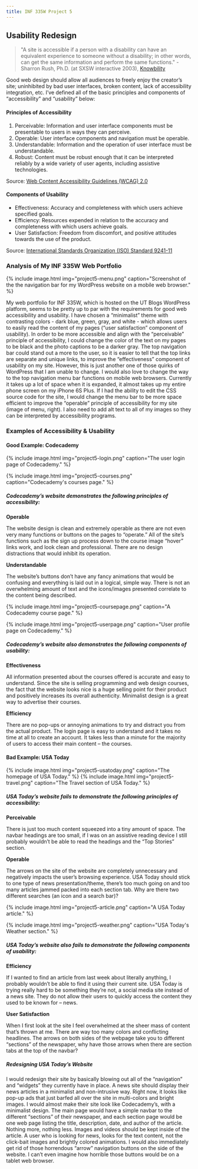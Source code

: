 ```yaml
---
title: INF 335W Project 5
---
```

## Usability Redesign

> "A site is accessible if a person with a disability can have an equivalent experience to someone without a disability; in other words, can get the same information and perform the same functions."      - Sharron Rush, Ph.D. (at SXSW interactive 2003), [Knowbility](http://www.knowbility.org/)

Good web design should allow all audiences to freely enjoy the creator’s site; uninhibited by bad user interfaces, broken content, lack of accessibility integration, etc. I’ve defined all of the basic principles and components of “accessibility” and “usability” below:

#### Principles of Accessibility

1. Perceivable: Information and user interface components must be presentable to users in ways they can perceive.
2. Operable: User interface components and navigation must be operable.
3. Understandable: Information and the operation of user interface must be understandable.
4. Robust: Content must be robust enough that it can be interpreted reliably by a wide variety of user agents, including assistive technologies.

Source: [Web Content Accessibility Guidelines (WCAG) 2.0](https://www.w3.org/WAI/WCAG20/quickref/)

#### Components of Usability

- Effectiveness: Accuracy and completeness with which users achieve specified goals.
- Efficiency: Resources expended in relation to the accuracy and completeness with which users achieve goals.
- User Satisfaction: Freedom from discomfort, and positive attitudes towards the use of the product.

Source: [International Standards Organization (ISO) Standard 9241-11](https://www.iso.org/obp/ui/#iso:std:iso:9241:-11:ed-1:v1:en)

### Analysis of My INF 335W Web Portfolio

{% include image.html
            img="project5-menu.png"
            caption="Screenshot of the the navigation bar for my WordPress website on a mobile web browser." %}

My web portfolio for INF 335W, which is hosted on the UT Blogs WordPress platform, seems to be pretty up to par with the requirements for good web accessibility and usability. I have chosen a “minimalist” theme with contrasting colors - dark blue, green, gray, and white - which allows users to easily read the content of my pages (“user satisfaction” component of usability). In order to be more accessible and align with the “perceivable” principle of accessibility, I could change the color of the text on my pages to be black and the photo captions to be a darker gray. The top navigation bar could stand out a more to the user, so it is easier to tell that the top links are separate and unique links, to improve the “effectiveness” component of usability on my site. However, this is just another one of those quirks of WordPress that I am unable to change. I would also love to change the way to the top navigation menu bar functions on mobile web browsers. Currently it takes up a lot of space when it is expanded, it almost takes up my entire phone screen on my iPhone 6S Plus. If I had the ability to edit the CSS source code for the site, I would change the menu bar to be more space efficient to improve the “operable” principle of accessibility for my site (image of menu, right). I also need to add alt text to all of my images so they can be interpreted by accessibility programs.

### Examples of Accessibility & Usability

#### Good Example: Codecademy

{% include image.html
            img="project5-login.png"
            caption="The user login page of Codecademy." %}

{% include image.html
            img="project5-courses.png"
            caption="Codecademy's courses page." %}

##### Codecademy’s website demonstrates the following principles of accessibility:

**Operable**

The website design is clean and extremely operable as there are not even very many functions or buttons on the pages to “operate.” All of the site’s functions such as the sign up process down to the course image “hover” links work, and look clean and professional. There are no design distractions that would inhibit its operation.

**Understandable**

The website’s buttons don’t have any fancy animations that would be confusing and everything is laid out in a logical, simple way. There is not an overwhelming amount of text and the icons/images presented correlate to the content being described.

{% include image.html
            img="project5-coursepage.png"
            caption="A Codecademy course page." %}

{% include image.html
            img="project5-userpage.png"
            caption="User profile page on Codecademy." %}

##### Codecademy’s website also demonstrates the following components of usability:

**Effectiveness**

All information presented about the courses offered is accurate and easy to understand. Since the site is selling programming and web design courses, the fact that the website looks nice is a huge selling point for their product and positively increases its overall authenticity. Minimalist design is a great way to advertise their courses.

**Efficiency**

There are no pop-ups or annoying animations to try and distract you from the actual product. The login page is easy to understand and it takes no time at all to create an account. It takes less than a minute for the majority of users to access their main content – the courses.

#### Bad Example: USA Today

{% include image.html
            img="project5-usatoday.png"
            caption="The homepage of USA Today." %} {% include image.html
            img="project5-travel.png"
            caption="The Travel section of USA Today." %}

##### USA Today’s website fails to demonstrate the following principles of accessibility:

**Perceivable**

There is just too much content squeezed into a tiny amount of space. The navbar headings are too small, if I was on an assistive reading device I still probably wouldn’t be able to read the headings and the “Top Stories” section.

**Operable**

The arrows on the site of the website are completely unnecessary and negatively impacts the user’s browsing experience. USA Today should stick to one type of news presentation/theme, there’s too much going on and too many articles jammed packed into each section tab. Why are there two different searches (an icon and a search bar)?

{% include image.html
            img="project5-article.png"
            caption="A USA Today article." %}

{% include image.html
            img="project5-weather.png"
            caption="USA Today's Weather section." %}
 
##### USA Today’s website also fails to demonstrate the following components of usability:

**Efficiency**

If I wanted to find an article from last week about literally anything, I probably wouldn’t be able to find it using their current site. USA Today is trying really hard to be something they’re not, a social media site instead of a news site. They do not allow their users to quickly access the content they used to be known for – news.

**User Satisfaction**

When I first look at the site I feel overwhelmed at the sheer mass of content that’s thrown at me. There are way too many colors and conflicting headlines. The arrows on both sides of the webpage take you to different “sections” of the newspaper, why have those arrows when there are section tabs at the top of the navbar?

##### Redesigning USA Today’s Website

I would redesign their site by basically blowing out all of the “navigation” and “widgets” they currently have in place. A news site should display their news articles in a minimalist and non-intrusive way. Right now, it looks like pop-up ads that just barfed all over the site in multi-colors and bright images. I would almost make their site look like Codecademy’s, with a minimalist design. The main page would have a simple navbar to the different “sections” of their newspaper, and each section page would be one web page listing the title, description, date, and author of the article. Nothing more, nothing less. Images and videos should be kept inside of the article. A user who is looking for news, looks for the text content, not the click-bait images and brightly colored animations. I would also immediately get rid of those horrendous “arrow” navigation buttons on the side of the website. I can’t even imagine how horrible those buttons would be on a tablet web browser.
